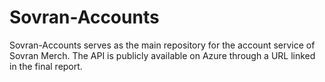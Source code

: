 # Sovran-Accounts

Sovran-Accounts serves as the main repository for the account service of Sovran Merch. The API is publicly available on Azure through a URL linked in the final report.
